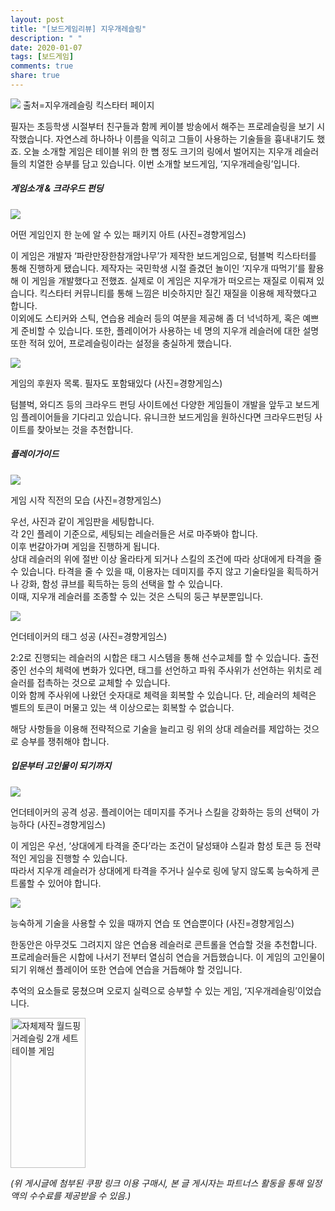 ```yaml
---
layout: post
title: "[보드게임리뷰] 지우개레슬링"
description: " "
date: 2020-01-07
tags: [보드게임]
comments: true
share: true
---
```




![](https://post-phinf.pstatic.net/MjAyMDEwMTJfMTU0/MDAxNjAyNTExMDg4NTgy.75jE2C8kXVQNIsbMhaPeJ695wtsnZPMs3KRFvWJviv0g.q4iNQufI6VIi5msB1q1Kkw31Cw9ERvBWWYbdF1l2iPgg.JPEG/06f83368-012e-4367-8131-c62720585387.jpg?type=w1200)
출처=지우개레슬링 킥스타터 페이지

필자는 초등학생 시절부터 친구들과 함께 케이블 방송에서 해주는 프로레슬링을 보기 시작했습니다. 자연스레 하나하나 이름을 익히고 그들이 사용하는 기술들을 흉내내기도 했죠. 오늘 소개할 게임은 테이블 위의 한 뼘 정도 크기의 링에서 벌어지는 지우개 레슬러들의 치열한 승부를 담고 있습니다. 이번 소개할 보드게임, ‘지우개레슬링’입니다.

##### 게임소개 & 크라우드 펀딩

![](https://post-phinf.pstatic.net/MjAyMDEwMTJfMTg3/MDAxNjAyNTExMTQ3OTQw.FGT0Kq2ohjgl7ViN_03mzLUa1ZRPI7cW3iH-gRX56-8g.IylLsgUqeuebx71mXp6gBUCu5g4BJ0NzwTmbfWHbB0Eg.JPEG/KakaoTalk_20201012_225123071_05.jpg?type=w1200)

어떤 게임인지 한 눈에 알 수 있는 패키지 아트 (사진=경향게임스)

이 게임은 개발자 ‘파란만장한참개암나무’가 제작한 보드게임으로, 텀블벅 킥스타터를 통해 진행하게 됐습니다. 제작자는 국민학생 시절 즐겼던 놀이인 ‘지우개 따먹기’를 활용해 이 게임을 개발했다고 전했죠. 실제로 이 게임은 지우개가 떠오르는 재질로 이뤄져 있습니다. 킥스타터 커뮤니티를 통해 느낌은 비슷하지만 질긴 재질을 이용해 제작했다고 합니다.  
이외에도 스티커와 스틱, 연습용 레슬러 등의 여분을 제공해 좀 더 넉넉하게, 혹은 예쁘게 준비할 수 있습니다. 또한, 플레이어가 사용하는 네 명의 지우개 레슬러에 대한 설명 또한 적혀 있어, 프로레슬링이라는 설정을 충실하게 했습니다.

![](https://post-phinf.pstatic.net/MjAyMDEwMTJfMTc2/MDAxNjAyNTExMTkxMjIx.WJAKW795FiglgrB7NiBPI58Os-mJ8hJ3joVurjQJY1gg.48X520O-SKvvY0omOQkhs5GcBrb0obJas3VBbgx3-OIg.JPEG/KakaoTalk_20201012_225123071_04.jpg?type=w1200)

게임의 후원자 목록. 필자도 포함돼있다 (사진=경향게임스)

텀블벅, 와디즈 등의 크라우드 펀딩 사이트에선 다양한 게임들이 개발을 앞두고 보드게임 플레이어들을 기다리고 있습니다. 유니크한 보드게임을 원하신다면 크라우드펀딩 사이트를 찾아보는 것을 추천합니다.  

##### 플레이가이드

![](https://post-phinf.pstatic.net/MjAyMDEwMTJfMjY5/MDAxNjAyNTExMjY0MTAw.huRDvC8goOSUCEJJAyXITaJ34vQwsChX41OAFsHmE2Ag.GaorjcnZVxrWRKdbIq3hvCYaaXEMo8yyb0WZhancd6Ag.JPEG/KakaoTalk_20201012_225123071_03.jpg?type=w1200)

게임 시작 직전의 모습 (사진=경향게임스)

우선, 사진과 같이 게임판을 세팅합니다.  
각 2인 플레이 기준으로, 세팅되는 레슬러들은 서로 마주봐야 합니다.  
이후 번갈아가며 게임을 진행하게 됩니다.  
상대 레슬러의 위에 절반 이상 올라타게 되거나 스킬의 조건에 따라 상대에게 타격을 줄 수 있습니다. 타격을 줄 수 있을 때, 이용자는 데미지를 주지 않고 기술타일을 획득하거나 강화, 함성 큐브를 획득하는 등의 선택을 할 수 있습니다.  
이때, 지우개 레슬러를 조종할 수 있는 것은 스틱의 둥근 부분뿐입니다.

![](https://post-phinf.pstatic.net/MjAyMDEwMTJfMjI4/MDAxNjAyNTExMzE2MDI4.N79W0l89hUxxaG0U9iZMXu73iJqk-UTTDPcG3hze9Gwg.Q-xw3Qwh98JH6WZp5OmWzua9fDp5nEuXpi0pmAr6n4Mg.JPEG/KakaoTalk_20201012_225123071_01.jpg?type=w1200)

언더테이커의 태그 성공 (사진=경향게임스)

2:2로 진행되는 레슬러의 시합은 태그 시스템을 통해 선수교체를 할 수 있습니다. 출전중인 선수의 체력에 변화가 있다면, 태그를 선언하고 파워 주사위가 선언하는 위치로 레슬러를 접촉하는 것으로 교체할 수 있습니다.  
이와 함께 주사위에 나왔던 숫자대로 체력을 회복할 수 있습니다. 단, 레슬러의 체력은 벨트의 토큰이 머물고 있는 색 이상으로는 회복할 수 없습니다.  
  
해당 사항들을 이용해 전략적으로 기술을 늘리고 링 위의 상대 레슬러를 제압하는 것으로 승부를 쟁취해야 합니다.

##### 입문부터 고인물이 되기까지  

![](https://post-phinf.pstatic.net/MjAyMDEwMTJfMTQz/MDAxNjAyNTExMzc1Nzkw.Vu_PyLCNCHi3GjzImD4t_XLkzul_hpR7Hgg07WuFW2sg.WdwxSOmdx7IVse6kTkPCKwUaE8UutLnk2pIZdZUWdNcg.JPEG/KakaoTalk_20201012_225123071_02.jpg?type=w1200)

언더테이커의 공격 성공. 플레이어는 데미지를 주거나 스킬을 강화하는 등의 선택이 가능하다 (사진=경향게임스)

이 게임은 우선, ‘상대에게 타격을 준다’라는 조건이 달성돼야 스킬과 함성 토큰 등 전략적인 게임을 진행할 수 있습니다.  
따라서 지우개 레슬러가 상대에게 타격을 주거나 실수로 링에 닿지 않도록 능숙하게 콘트롤할 수 있어야 합니다.

![](https://post-phinf.pstatic.net/MjAyMDEwMTJfMjIz/MDAxNjAyNTExNDMzNjQ3.lsC024_suTyf4genXjB57qRXNnHlNuD6pYt6rFiLGr4g.9CniR_z4h5uNAu5o2kq8tPNoQ0Yqf3wnXFLo41E06Ecg.JPEG/KakaoTalk_20201012_225123071.jpg?type=w1200)

능숙하게 기술을 사용할 수 있을 때까지 연습 또 연습뿐이다 (사진=경향게임스)

한동안은 아무것도 그려지지 않은 연습용 레슬러로 콘트롤을 연습할 것을 추천합니다.  
프로레슬러들은 시합에 나서기 전부터 열심히 연습을 거듭했습니다. 이 게임의 고인물이 되기 위해선 플레이어 또한 연습에 연습을 거듭해야 할 것입니다.  
  
추억의 요소들로 뭉쳤으며 오로지 실력으로 승부할 수 있는 게임, ‘지우개레슬링’이었습니다.


<a href="https://coupa.ng/bPorZ2" target="_blank" referrerpolicy="unsafe-url"><img src="https://static.coupangcdn.com/image/affiliate/banner/270440081842f2b877e4ea49880e3b00@2x.jpg" alt="자체제작 월드핑거레슬링 2개 세트 테이블 게임" width="120" height="240"></a>

_(위 게시글에 첨부된 쿠팡 링크 이용 구매시, 본 글 게시자는 파트너스 활동을 통해 일정액의 수수료를 제공받을 수 있음.)_